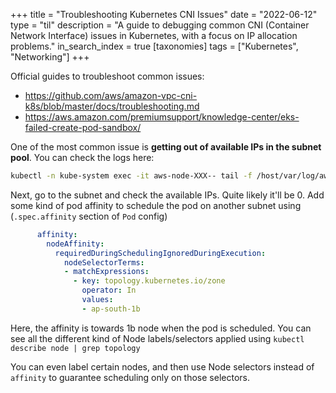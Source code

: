 +++
title = "Troubleshooting Kubernetes CNI Issues"
date = "2022-06-12"
type = "til"
description = "A guide to debugging common CNI (Container Network Interface) issues in Kubernetes, with a focus on IP allocation problems."
in_search_index = true
[taxonomies]
tags = ["Kubernetes", "Networking"]
+++

Official guides to troubleshoot common issues:

- https://github.com/aws/amazon-vpc-cni-k8s/blob/master/docs/troubleshooting.md
- https://aws.amazon.com/premiumsupport/knowledge-center/eks-failed-create-pod-sandbox/

One of the most common issue is **getting out of available IPs in the subnet pool**. You can check the logs here:

```sh
kubectl -n kube-system exec -it aws-node-XXX-- tail -f /host/var/log/aws-routed-eni/ipamd.log | tee ipamd.log
```

Next, go to the subnet and check the available IPs. Quite likely it'll be 0. Add some kind of pod affinity to schedule the pod on another subnet using (`.spec.affinity` section of `Pod` config)

```yml
      affinity:
        nodeAffinity:
          requiredDuringSchedulingIgnoredDuringExecution:
            nodeSelectorTerms:
            - matchExpressions:
              - key: topology.kubernetes.io/zone
                operator: In
                values:
                - ap-south-1b

```

Here, the affinity is towards 1b node when the pod is scheduled. You can see all the different kind of Node labels/selectors applied using `kubectl describe node | grep topology`

You can even label certain nodes, and then use Node selectors instead of `affinity` to guarantee scheduling only on those selectors.